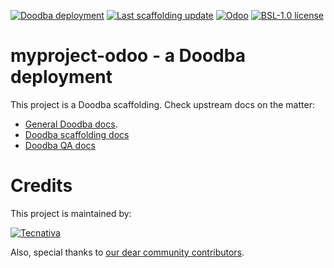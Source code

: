 [![Doodba deployment](https://img.shields.io/badge/deployment-doodba-informational)](https://github.com/Tecnativa/doodba)
[![Last scaffolding update](https://img.shields.io/badge/last%20scaffolding%20update-test-informational)](https://github.com/Tecnativa/doodba-scaffolding/tree/test)
[![Odoo](https://img.shields.io/badge/odoo-v12-a3478a)](https://github.com/odoo/odoo/tree/12)
[![BSL-1.0 license](https://img.shields.io/badge/license-BSL--1.0-success})](LICENSE)

# myproject-odoo - a Doodba deployment

This project is a Doodba scaffolding. Check upstream docs on the matter:

- [General Doodba docs](https://github.com/Tecnativa/doodba).
- [Doodba scaffolding docs](https://github.com/Tecnativa/doodba-scaffolding)
- [Doodba QA docs](https://github.com/Tecnativa/doodba-qa)

# Credits

This project is maintained by:

[![Tecnativa](https://www.tecnativa.com/r/H3p)](https://www.tecnativa.com/r/bb4)

Also, special thanks to
[our dear community contributors](https://github.com/Tecnativa/doodba-scaffolding/graphs/contributors).
